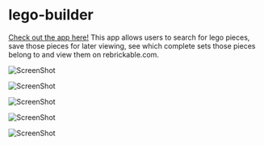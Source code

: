 # lego-builder
<a href="https://mysterious-depths-42062.herokuapp.com/">Check out the app here!</a>
This app allows users to search for lego pieces, save those pieces for later viewing, see which complete sets those pieces belong to and view them on rebrickable.com. 


![ScreenShot](https://cloud.githubusercontent.com/assets/5247442/21281936/7994a7ee-c3a5-11e6-94f5-4232d50545f7.png)


![ScreenShot](https://cloud.githubusercontent.com/assets/5247442/21281941/7b7d124e-c3a5-11e6-99f3-8e51a66033ca.png)


![ScreenShot](https://cloud.githubusercontent.com/assets/5247442/21281977/a7051178-c3a5-11e6-8374-916777d168a1.png)


![ScreenShot](https://cloud.githubusercontent.com/assets/5247442/21281978/a8934c80-c3a5-11e6-9469-6c9e4ac0829f.png)


![ScreenShot](https://cloud.githubusercontent.com/assets/5247442/21281979/aa09d4da-c3a5-11e6-986e-d00f45e3c4a5.png)
